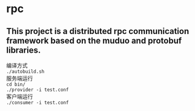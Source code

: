 # rpc<br>
## This project is a distributed rpc communication framework based on the muduo and protobuf libraries.<br>
编译方式<br>
`./autobuild.sh`<br>
服务端运行<br>
`cd bin/`<br>
`./provider -i test.conf`<br>
客户端运行<br>
`./consumer -i test.conf`
